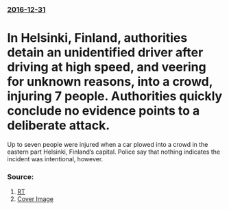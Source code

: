 ### [2016-12-31](/news/2016/12/31/index.md)

# In Helsinki, Finland, authorities detain an unidentified driver after driving at high speed, and veering for unknown reasons, into a crowd, injuring 7 people. Authorities quickly conclude no evidence points to a deliberate attack. 

Up to seven people were injured when a car plowed into a crowd in the eastern part Helsinki, Finland’s capital. Police say that nothing indicates the incident was intentional, however.


### Source:

1. [RT](https://www.rt.com/news/372365-helsinki-car-ploughs-crowd/)
1. [Cover Image](https://img.rt.com/files/2016.12/article/5867b34cc46188ca438b45f5.jpg)
